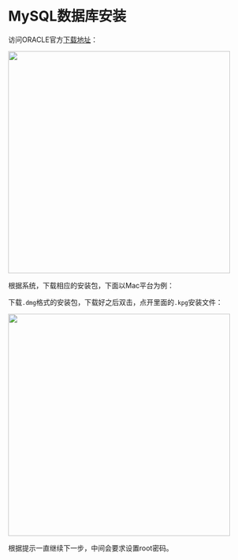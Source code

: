 # MySQL数据库安装

访问ORACLE官方[下载地址](https://www.mysql.com/cn/downloads/)：

<img src="https://images.shiguangping.com/imgs/20200510104624.png" width="450px" />



根据系统，下载相应的安装包，下面以Mac平台为例：

下载`.dmg`格式的安装包，下载好之后双击，点开里面的`.kpg`安装文件：

<img src="https://images.shiguangping.com/imgs/20200510104730.png" width="450px" />

根据提示一直继续下一步，中间会要求设置root密码。